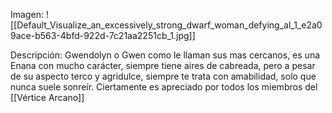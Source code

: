 Imagen:
	![[Default_Visualize_an_excessively_strong_dwarf_woman_defying_al_1_e2a09ace-b563-4bfd-922d-7c21aa2251cb_1.jpg]]

Descripción:
	Gwendolyn o Gwen como le llaman sus mas cercanos, es una Enana con mucho carácter, siempre tiene aires de cabreada, pero a pesar de su aspecto terco y agridulce, siempre te trata con amabilidad, solo que nunca suele sonreír. Ciertamente es apreciado por todos los miembros del [[Vértice Arcano]]
